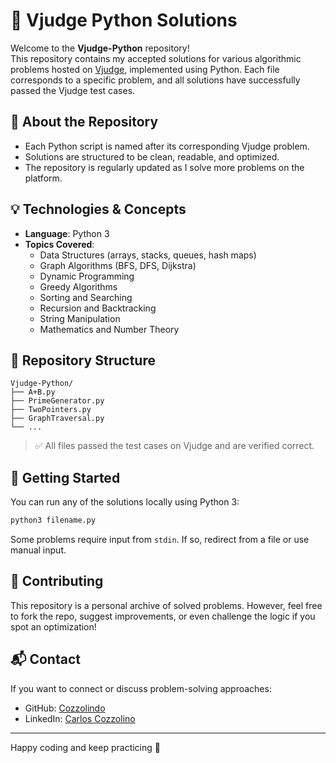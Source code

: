 
# 🧠 Vjudge Python Solutions

Welcome to the **Vjudge-Python** repository!  
This repository contains my accepted solutions for various algorithmic problems hosted on [Vjudge](https://vjudge.net/), implemented using Python. Each file corresponds to a specific problem, and all solutions have successfully passed the Vjudge test cases.

## 📌 About the Repository

- Each Python script is named after its corresponding Vjudge problem.
- Solutions are structured to be clean, readable, and optimized.
- The repository is regularly updated as I solve more problems on the platform.

## 💡 Technologies & Concepts

- **Language**: Python 3
- **Topics Covered**:  
  - Data Structures (arrays, stacks, queues, hash maps)  
  - Graph Algorithms (BFS, DFS, Dijkstra)  
  - Dynamic Programming  
  - Greedy Algorithms  
  - Sorting and Searching  
  - Recursion and Backtracking  
  - String Manipulation  
  - Mathematics and Number Theory

## 📁 Repository Structure

```
Vjudge-Python/
├── A+B.py
├── PrimeGenerator.py
├── TwoPointers.py
├── GraphTraversal.py
└── ...
```

> ✅ All files passed the test cases on Vjudge and are verified correct.

## 🚀 Getting Started

You can run any of the solutions locally using Python 3:

```bash
python3 filename.py
```

Some problems require input from `stdin`. If so, redirect from a file or use manual input.

## 🤝 Contributing

This repository is a personal archive of solved problems. However, feel free to fork the repo, suggest improvements, or even challenge the logic if you spot an optimization!

## 📬 Contact

If you want to connect or discuss problem-solving approaches:

- GitHub: [Cozzolindo](https://github.com/Cozzolindo)
- LinkedIn: [Carlos Cozzolino](https://www.linkedin.com/in/carloscozzolino)

---

Happy coding and keep practicing 🚀
